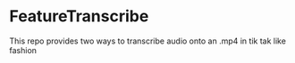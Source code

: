# FeatureTranscribe
This repo provides two ways to transcribe audio onto an .mp4 in tik tak like fashion
